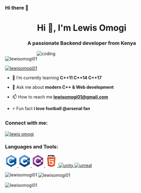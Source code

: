 ### Hi there 👋<h1 align="center">Hi 👋, I'm Lewis Omogi</h1>
<h3 align="center">A passionate Backend developer from Kenya</h3>
<img align="right"alt="coding"width="400"src="programmer+cartoon">

<p align="left"> <img src="https://komarev.com/ghpvc/?username=lewisomogi01&label=Profile%20views&color=0e75b6&style=flat" alt="lewisomogi01" /> </p>

<p align="left"> <a href="https://github.com/ryo-ma/github-profile-trophy"><img src="https://github-profile-trophy.vercel.app/?username=lewisomogi01" alt="lewisomogi01" /></a> </p>

- 🌱 I’m currently learning **C++11 C++14 C++17**

- 💬 Ask me about **modern C++ & Web development**

- 📫 How to reach me **lewisomogi01@gmail.com**

- ⚡ Fun fact **i love football @arsenal fan**

<h3 align="left">Connect with me:</h3>
<p align="left">
<a href="https://linkedin.com/in/lewis omogi" target="blank"><img align="center" src="https://raw.githubusercontent.com/rahuldkjain/github-profile-readme-generator/master/src/images/icons/Social/linked-in-alt.svg" alt="lewis omogi" height="30" width="40" /></a>
</p>

<h3 align="left">Languages and Tools:</h3>
<p align="left"> <a href="https://www.cprogramming.com/" target="_blank" rel="noreferrer"> <img src="https://raw.githubusercontent.com/devicons/devicon/master/icons/c/c-original.svg" alt="c" width="40" height="40"/> </a> <a href="https://www.w3schools.com/cpp/" target="_blank" rel="noreferrer"> <img src="https://raw.githubusercontent.com/devicons/devicon/master/icons/cplusplus/cplusplus-original.svg" alt="cplusplus" width="40" height="40"/> </a> <a href="https://www.w3schools.com/cs/" target="_blank" rel="noreferrer"> <img src="https://raw.githubusercontent.com/devicons/devicon/master/icons/csharp/csharp-original.svg" alt="csharp" width="40" height="40"/> </a> <a href="https://www.w3.org/html/" target="_blank" rel="noreferrer"> <img src="https://raw.githubusercontent.com/devicons/devicon/master/icons/html5/html5-original-wordmark.svg" alt="html5" width="40" height="40"/> </a> <a href="https://unity.com/" target="_blank" rel="noreferrer"> <img src="https://www.vectorlogo.zone/logos/unity3d/unity3d-icon.svg" alt="unity" width="40" height="40"/> </a> <a href="https://unrealengine.com/" target="_blank" rel="noreferrer"> <img src="https://raw.githubusercontent.com/kenangundogan/fontisto/036b7eca71aab1bef8e6a0518f7329f13ed62f6b/icons/svg/brand/unreal-engine.svg" alt="unreal" width="40" height="40"/> </a> </p>

<p><img align="left" src="https://github-readme-stats.vercel.app/api/top-langs?username=lewisomogi01&show_icons=true&locale=en&layout=compact" alt="lewisomogi01" /></p>

<p>&nbsp;<img align="center" src="https://github-readme-stats.vercel.app/api?username=lewisomogi01&show_icons=true&locale=en" alt="lewisomogi01" /></p>

<p><img align="center" src="https://github-readme-streak-stats.herokuapp.com/?user=lewisomogi01&" alt="lewisomogi01" /></p>



<!--
**Lewisomogi01/Lewisomogi01** is a ✨ _special_ ✨ repository because its `README.md` (this file) appears on your GitHub profile.

Here are some ideas to get you started:

- 🔭 I’m currently working on ...
- 🌱 I’m currently learning ...
- 👯 I’m looking to collaborate on ...
- 🤔 I’m looking for help with ...
- 💬 Ask me about ...
- 📫 How to reach me: ...
- 😄 Pronouns: ...
- ⚡ Fun fact: ...
-->
